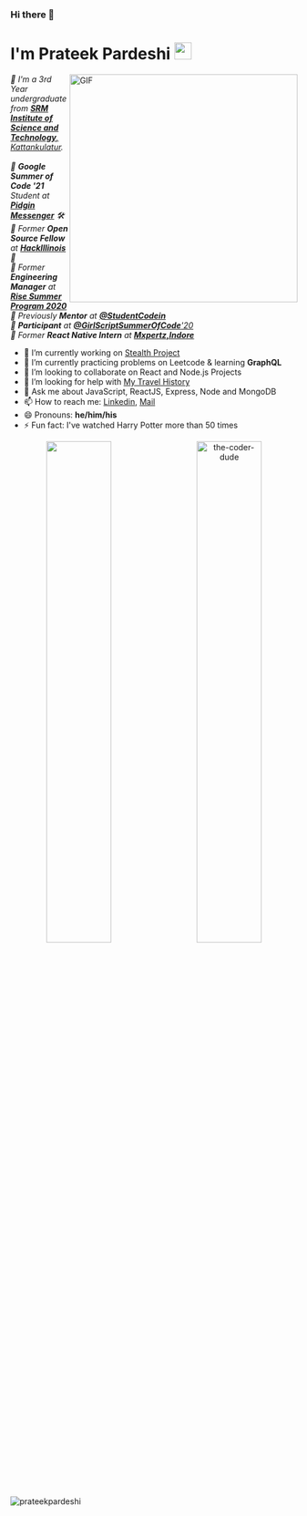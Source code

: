 ### Hi there 👋

# I'm Prateek Pardeshi&nbsp;<img src="https://media.giphy.com/media/1kTKNOKJKZNNIaabXB/giphy.gif" width="30px">




<img align="right" alt="GIF" src="https://i2.wp.com/allhtaccess.info/wp-content/uploads/2018/03/programming.gif?fit=1281%2C716&ssl=1" width="400px"/>

<p>
  <em>
    📌 I'm a 3rd Year undergraduate from <a href="https://www.srmist.edu.in/"> <b>SRM Institute of Science and Technology</b>, Kattankulatur</a>.  <br> <br>
    📌  <b>Google Summer of Code '21</b> Student at <a href="https://pidgin.im/"> <b>Pidgin Messenger</b></a> 🛠 <br>
    📌  Former <b>Open Source Fellow</b> at <a href="https://fellowship.hackillinois.org/"> <b>HackIllinois</b></a> 🚀 <br>
    📌  Former <b>Engineering Manager</b> at <a href="https://www.risesummer2020.org/team3"> <b>Rise Summer Program 2020</b></a>  <br>
    📌  Previously <b>Mentor</b> at <a href="https://github.com/StudentCode-in"> <b>@StudentCodein</b></a>  <br>
    📌  <b>Participant</b> at <a href="https://gssoc.tech"> <b>@GirlScriptSummerOfCode</b>'20</a>  <br>
   📌  Former <b>React Native Intern</b> at <a href="https://www.mxpertz.com/"> <b>Mxpertz,Indore</b></a>  <br>
  </em>  
</p>

- 🔭 I’m currently working on [Stealth Project](https://www.chicagonow.com/free-your-mind/files/2020/09/shh-emoji.jpg)
- 🌱 I’m currently practicing problems on Leetcode & learning **GraphQL**
- 👯 I’m looking to collaborate on React and Node.js Projects
- 🤔 I’m looking for help with [My Travel History](https://github.com/the-coder-dude/My-Travel-History)
- 💬 Ask me about JavaScript, ReactJS, Express, Node and MongoDB
- 📫 How to reach me: [Linkedin](https://www.linkedin.com/in/prateek-pardeshi6/), [Mail](mailto:hi@pp0.co)
- 😄 Pronouns: **he/him/his**
- ⚡ Fun fact: I've watched Harry Potter more than 50 times 



<p align= "center">
<img align="left" src="https://github-readme-stats.vercel.app/api?username=the-coder-dude&show_icons=true&hide_border=true" width="47.5%" />
<img align="right" src="https://github-readme-streak-stats.herokuapp.com/?user=the-coder-dude" alt="the-coder-dude" width="47.5%" />
<p/>

<p align="left"> <img src="https://komarev.com/ghpvc/?username=the-coder-dude" alt="prateekpardeshi" /> </p>
